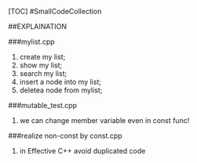 [TOC]
#SmallCodeCollection

##EXPLAINATION

###mylist.cpp
1. create my list;
2. show my list;
3. search my list;
4. insert a node into my list;
5. deletea node from mylist;

###mutable_test.cpp
1. we can change member variable even in const func!

###realize non-const by const.cpp
1. in Effective C++ avoid duplicated code

